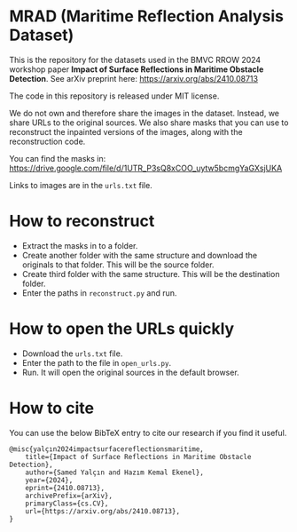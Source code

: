 # MRAD (Maritime Reflection Analysis Dataset)

This is the repository for the datasets used in the BMVC RROW 2024 workshop paper **Impact of Surface Reflections in Maritime Obstacle Detection**.
See arXiv preprint here: https://arxiv.org/abs/2410.08713

The code in this repository is released under MIT license.

We do not own and therefore share the images in the dataset. Instead, we share URLs to the original sources.
We also share masks that you can use to reconstruct the inpainted versions of the images, along with the reconstruction code.

You can find the masks in: https://drive.google.com/file/d/1UTR_P3sQ8xCOO_uytw5bcmgYaGXsjUKA

Links to images are in the `urls.txt` file.

# How to reconstruct
* Extract the masks in to a folder.
* Create another folder with the same structure and download the originals to that folder. This will be the source folder.
* Create third folder with the same structure. This will be the destination folder.
* Enter the paths in `reconstruct.py` and run.

# How to open the URLs quickly
* Download the `urls.txt` file.
* Enter the path to the file in `open_urls.py`.
* Run. It will open the original sources in the default browser.
  
# How to cite
You can use the below BibTeX entry to cite our research if you find it useful.

```
@misc{yalçın2024impactsurfacereflectionsmaritime,
    title={Impact of Surface Reflections in Maritime Obstacle Detection}, 
    author={Samed Yalçın and Hazım Kemal Ekenel},
    year={2024},
    eprint={2410.08713},
    archivePrefix={arXiv},
    primaryClass={cs.CV},
    url={https://arxiv.org/abs/2410.08713}, 
}
```
